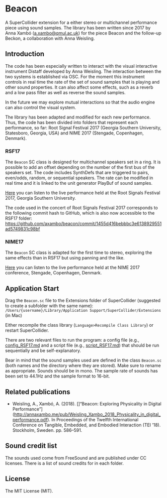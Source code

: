 Beacon
===
A SuperCollider extension for a either stereo or multichannel performance piece using sound samples. The library has been written since 2017 by Anna Xambó (<a.xambo@qmul.ac.uk>) for the piece Beacon and the follow-up Beckon, a collaboration with Anna Weisling.


Introduction
----

The code has been especially written to interact with the visual interactive instrument Distaff developed by Anna Weisling. The interaction between the two systems is established via OSC. For the moment this instrument controls in real time the rate of the set of sound samples that is playing and other sound properties. It can also affect some effects, such as a reverb and a low pass filter as well as reverse the sound samples.

In the future we may explore mutual interactions so that the audio engine can also control the visual system.

The library has been adapted and modified for each new performance. Thus, the code has been divided into folders that represent each performance, so far: Root Signal Festival 2017 (Georgia Southern University, Statesboro, Georgia, USA) and NIME 2017 (Stengade, Copenhagen, Denmark).

### RSF17

The `Beacon` SC class is designed for multichannel speakers set in a ring. It is possible to add an offset depending on the number of the first bus of the speakers set. The code includes SynthDefs that are triggered to pairs, even/odds, random, or sequential speakers. The rate can be modified in real time and it is linked to the unit generator PlayBuf of sound samples.

[Here](https://soundcloud.com/annaxambo/beacon-root-signals-festival-2017) you can listen to the live performance held at the Root Signals Festival 2017, Georgia Southern University.

The code used in the concert of Root Signals Festival 2017 corresponds to the following commit hash to GitHub, which is also now accessible to the RSF17 folder: https://github.com/axambo/beacon/commit/1455d416bebbbc3e6138929551ad5749831c98bf


### NIME17

The `Beacon` SC class is adapted for the first time to stereo, exploring the same effects than in RSF17 but using panning and the like.

[Here](https://soundcloud.com/annaxambo/beacon-nime-2017) you can listen to the live performance held at the NIME 2017 conference, Stengade, Copenhagen, Denmark.


Application Start
----


Drag the `Beacon.sc` file to the Extensions folder of SuperCollider (suggested to create a subfolder with the same name): `/Users/{username}/Library/Application Support/SuperCollider/Extensions` (in Mac)

Either recompile the class library (`Language>Recompile Class Library`) or restart SuperCollider.

There are two relevant files to run the program: a config file (e.g., [config_RSF17.md](config_RSF17.md) and a script file (e.g., [script_RSF17.md](script_RSF17.md)) that should be run sequentially and be self-explanatory.

Bear in mind that the sound samples used are defined in the class `Beacon.sc` (both names and the directory where they are stored). Make sure to rename as appropriate. Sounds should be in mono. The sample rate of sounds has been set to 44.1Hz and the sample format to 16-bit.

Related publications
----

* Weisling, A., Xambó, A. (2018). []“Beacon: Exploring Physicality in Digital Performance”](http://annaxambo.me/pub/Weisling_Xambo_2018_Physicality_in_digital_performance.pdf). In Proceedings of the Twelfth International Conference on Tangible, Embedded, and Embodied Interaction (TEI ’18). Stockholm, Sweden. pp. 586–591.

Sound credit list
----

The sounds used come from FreeSound and are published under CC licenses. There is a list of sound credits for in each folder.


License
----

The MIT License (MIT).
